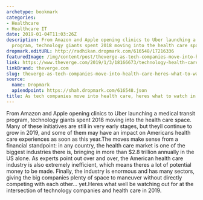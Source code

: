 ```yaml
---
archetype: bookmark
categories:
- Healthcare
- Healthcare IT
date: 2019-01-04T11:03:26Z
description: From Amazon and Apple opening clinics to Uber launching a medical transit
  program, technology giants spent 2018 moving into the health care space.
dropmark.editURL: http://radhikan.dropmark.com/616548/17216336
featuredImage: /img/content/post/theverge-as-tech-companies-move-into-health-care-heres-what-to-watch-in-2019.JPG
link: https://www.theverge.com/2019/1/3/18166673/technology-health-care-amazon-apple-uber-alphabet-google-verily
linkBrand: theverge.com
slug: theverge-as-tech-companies-move-into-health-care-heres-what-to-watch-in-2019
source:
  name: Dropmark
  apiendpoint: https://shah.dropmark.com/616548.json
title: As tech companies move into health care, heres what to watch in 2019
---
```

From Amazon and Apple opening clinics to Uber launching a medical transit program, technology giants spent 2018 moving into the health care space. Many of these initiatives are still in very early stages, but theyll continue to grow in 2019, and some of them may have an impact on Americans health care experiences as soon as this year.The moves make sense from a financial standpoint: in any country, the health care market is one of the biggest industries there is, bringing in more than $2.8 trillion annually in the US alone. As experts point out over and over, the American health care industry is also extremely inefficient, which means theres a lot of potential money to be made. Finally, the industry is enormous and has many sectors, giving the big companies plenty of space to maneuver without directly competing with each other… yet.Heres what well be watching out for at the intersection of technology companies and health care in 2019.

